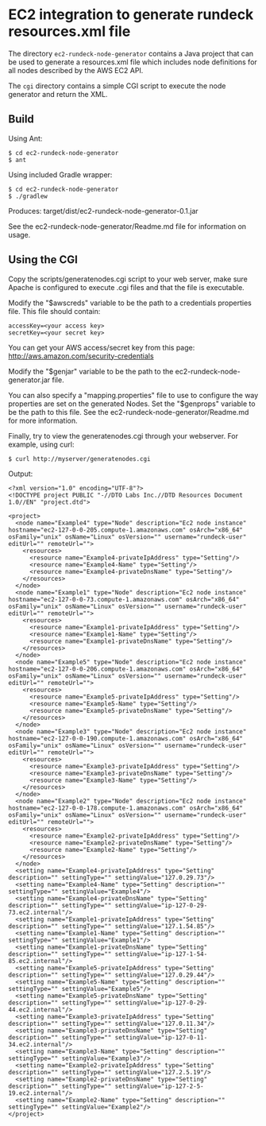EC2 integration to generate rundeck resources.xml file
============

The directory `ec2-rundeck-node-generator` contains a Java project that can be used to generate a resources.xml file which includes node definitions for all nodes described by the AWS EC2 API.

The `cgi` directory contains a simple CGI script to execute the node generator and return the XML.

Build
----

Using Ant:

    $ cd ec2-rundeck-node-generator
    $ ant

Using included Gradle wrapper:

    $ cd ec2-rundeck-node-generator
    $ ./gradlew
    
Produces: target/dist/ec2-rundeck-node-generator-0.1.jar

See the ec2-rundeck-node-generator/Readme.md file for information on usage.

Using the CGI
----------

Copy the scripts/generatenodes.cgi script to your web server, make sure Apache is configured to execute .cgi files and that the file is executable.

Modify the "$awscreds" variable to be the path to a credentials properties file.  This file should contain:

    accessKey=<your access key>
    secretKey=<your secret key>

You can get your AWS access/secret key from this page: <http://aws.amazon.com/security-credentials>

Modify the "$genjar" variable to be the path to the ec2-rundeck-node-generator.jar file.

You can also specify a "mapping.properties" file to use to configure the way properties are set on the generated Nodes.  Set the "$genprops" variable to be the path to this file.  See the ec2-rundeck-node-generator/Readme.md for more information.

Finally, try to view the generatenodes.cgi through your webserver.  For example, using curl:

    $ curl http://myserver/generatenodes.cgi

Output:

    <?xml version="1.0" encoding="UTF-8"?>
    <!DOCTYPE project PUBLIC "-//DTO Labs Inc.//DTD Resources Document 1.0//EN" "project.dtd">

    <project>
      <node name="Example4" type="Node" description="Ec2 node instance" hostname="ec2-127-0-0-205.compute-1.amazonaws.com" osArch="x86_64" osFamily="unix" osName="Linux" osVersion="" username="rundeck-user" editUrl="" remoteUrl="">
        <resources>
          <resource name="Example4-privateIpAddress" type="Setting"/>
          <resource name="Example4-Name" type="Setting"/>
          <resource name="Example4-privateDnsName" type="Setting"/>
        </resources>
      </node>
      <node name="Example1" type="Node" description="Ec2 node instance" hostname="ec2-127-0-0-73.compute-1.amazonaws.com" osArch="x86_64" osFamily="unix" osName="Linux" osVersion="" username="rundeck-user" editUrl="" remoteUrl="">
        <resources>
          <resource name="Example1-privateIpAddress" type="Setting"/>
          <resource name="Example1-Name" type="Setting"/>
          <resource name="Example1-privateDnsName" type="Setting"/>
        </resources>
      </node>
      <node name="Example5" type="Node" description="Ec2 node instance" hostname="ec2-127-0-0-206.compute-1.amazonaws.com" osArch="x86_64" osFamily="unix" osName="Linux" osVersion="" username="rundeck-user" editUrl="" remoteUrl="">
        <resources>
          <resource name="Example5-privateIpAddress" type="Setting"/>
          <resource name="Example5-Name" type="Setting"/>
          <resource name="Example5-privateDnsName" type="Setting"/>
        </resources>
      </node>
      <node name="Example3" type="Node" description="Ec2 node instance" hostname="ec2-127-0-0-190.compute-1.amazonaws.com" osArch="x86_64" osFamily="unix" osName="Linux" osVersion="" username="rundeck-user" editUrl="" remoteUrl="">
        <resources>
          <resource name="Example3-privateIpAddress" type="Setting"/>
          <resource name="Example3-privateDnsName" type="Setting"/>
          <resource name="Example3-Name" type="Setting"/>
        </resources>
      </node>
      <node name="Example2" type="Node" description="Ec2 node instance" hostname="ec2-127-0-0-178.compute-1.amazonaws.com" osArch="x86_64" osFamily="unix" osName="Linux" osVersion="" username="rundeck-user" editUrl="" remoteUrl="">
        <resources>
          <resource name="Example2-privateIpAddress" type="Setting"/>
          <resource name="Example2-privateDnsName" type="Setting"/>
          <resource name="Example2-Name" type="Setting"/>
        </resources>
      </node>
      <setting name="Example4-privateIpAddress" type="Setting" description="" settingType="" settingValue="127.0.29.73"/>
      <setting name="Example4-Name" type="Setting" description="" settingType="" settingValue="Example4"/>
      <setting name="Example4-privateDnsName" type="Setting" description="" settingType="" settingValue="ip-127-0-29-73.ec2.internal"/>
      <setting name="Example1-privateIpAddress" type="Setting" description="" settingType="" settingValue="127.1.54.85"/>
      <setting name="Example1-Name" type="Setting" description="" settingType="" settingValue="Example1"/>
      <setting name="Example1-privateDnsName" type="Setting" description="" settingType="" settingValue="ip-127-1-54-85.ec2.internal"/>
      <setting name="Example5-privateIpAddress" type="Setting" description="" settingType="" settingValue="127.0.29.44"/>
      <setting name="Example5-Name" type="Setting" description="" settingType="" settingValue="Example5"/>
      <setting name="Example5-privateDnsName" type="Setting" description="" settingType="" settingValue="ip-127-0-29-44.ec2.internal"/>
      <setting name="Example3-privateIpAddress" type="Setting" description="" settingType="" settingValue="127.0.11.34"/>
      <setting name="Example3-privateDnsName" type="Setting" description="" settingType="" settingValue="ip-127-0-11-34.ec2.internal"/>
      <setting name="Example3-Name" type="Setting" description="" settingType="" settingValue="Example3"/>
      <setting name="Example2-privateIpAddress" type="Setting" description="" settingType="" settingValue="127.2.5.19"/>
      <setting name="Example2-privateDnsName" type="Setting" description="" settingType="" settingValue="ip-127-2-5-19.ec2.internal"/>
      <setting name="Example2-Name" type="Setting" description="" settingType="" settingValue="Example2"/>
    </project>
